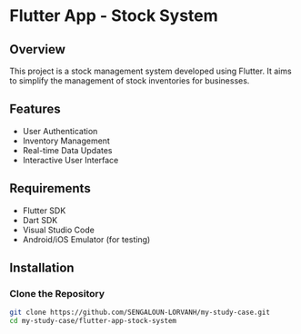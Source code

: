 # Flutter App - Stock System

## Overview
This project is a stock management system developed using Flutter. It aims to simplify the management of stock inventories for businesses.

## Features
- User Authentication
- Inventory Management
- Real-time Data Updates
- Interactive User Interface

## Requirements
- Flutter SDK
- Dart SDK
- Visual Studio Code
- Android/iOS Emulator (for testing)

## Installation

### Clone the Repository
```bash
git clone https://github.com/SENGALOUN-LORVANH/my-study-case.git
cd my-study-case/flutter-app-stock-system
